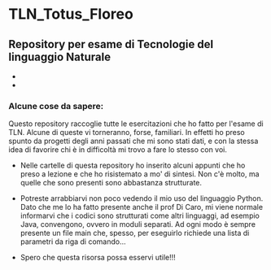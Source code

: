 # TLN_Totus_Floreo
## Repository per esame di Tecnologie del linguaggio Naturale
-
-
### Alcune cose da sapere:
Questo repository raccoglie tutte le esercitazioni che ho fatto per l'esame di TLN. Alcune di queste vi torneranno, forse, familiari. In effetti ho preso spunto da progetti degli anni passati che mi sono stati dati, e con la stessa idea di favorire chi è in difficoltà mi trovo a fare lo stesso con voi. 

- Nelle cartelle di questa repository ho inserito alcuni appunti che ho preso a lezione e che ho risistemato a mo' di sintesi. Non c'è molto, ma quelle che sono presenti sono abbastanza strutturate.

- Potreste arrabbiarvi non poco vedendo il mio uso del linguaggio Python. Dato che me lo ha fatto presente anche il prof Di Caro, mi viene normale informarvi che i codici sono strutturati come altri linguaggi, ad esempio Java, convengono, ovvero in moduli separati. Ad ogni modo è sempre presente un file main che, spesso, per eseguirlo richiede una lista di parametri da riga di comando...

- Spero che questa risorsa possa esservi utile!!!
